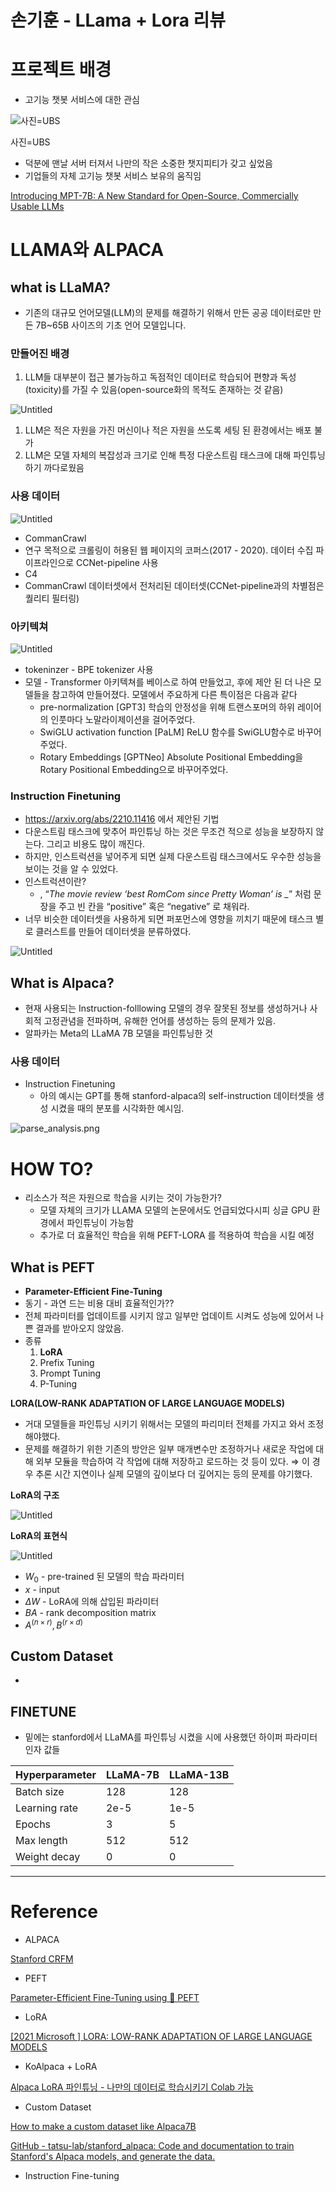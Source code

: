 # 손기훈 - LLama + Lora 리뷰

# 프로젝트 배경

- 고기능 챗봇 서비스에 대한 관심

![사진=UBS](https://s3-us-west-2.amazonaws.com/secure.notion-static.com/563210ef-0df4-4598-8b1f-557ead4dbcab/Untitled.png)

사진=UBS

- 덕분에 맨날 서버 터져서 나만의 작은 소중한 챗지피티가 갖고 싶었음
- 기업들의 자체 고기능 챗봇 서비스 보유의 움직임

[Introducing MPT-7B: A New Standard for Open-Source, Commercially Usable LLMs](https://www.mosaicml.com/blog/mpt-7b)

# LLAMA와 ALPACA

## what is LLaMA?

- 기존의 대규모 언어모델(LLM)의 문제를 해결하기 위해서 만든 공공 데이터로만 만든 7B~65B 사이즈의 기초 언어 모델입니다.

### 만들어진 배경

1. LLM들 대부분이 접근 불가능하고 독점적인 데이터로 학습되어 편향과 독성(toxicity)를 가질 수 있음(open-source화의 목적도 존재하는 것 같음)

![Untitled](https://s3-us-west-2.amazonaws.com/secure.notion-static.com/eb7e448c-94f7-4079-a9af-fcb89d9d426d/Untitled.png)

1. LLM은 적은 자원을 가진 머신이나 적은 자원을 쓰도록 세팅 된 환경에서는 배포 불가
2. LLM은 모델 자체의 복잡성과 크기로 인해 특정 다운스트림 태스크에 대해 파인튜닝하기 까다로웠음

### 사용 데이터

![Untitled](https://s3-us-west-2.amazonaws.com/secure.notion-static.com/c3508e5a-466e-4048-9950-7a850936a719/Untitled.png)

- CommanCrawl 
- 연구 목적으로 크롤링이 허용된 웹 페이지의 코퍼스(2017 - 2020). 데이터 수집 파이프라인으로 CCNet-pipeline 사용
- C4
- CommanCrawl 데이터셋에서 전처리된 데이터셋(CCNet-pipeline과의 차별점은 퀄리티 필터링)

### 아키텍쳐

![Untitled](https://s3-us-west-2.amazonaws.com/secure.notion-static.com/a430860b-6f64-4dc8-96fd-90ea6db2c6c8/Untitled.png)

- tokeninzer  - BPE tokenizer 사용
- 모델 - Transformer 아키텍쳐를 베이스로 하여 만들었고, 후에 제안 된 더 나은 모델들을 참고하여 만들어졌다. 모델에서 주요하게 다른 특이점은 다음과 같다
    - pre-normalization [GPT3] 
    학습의 안정성을 위해 트랜스포머의 하위 레이어의 인풋마다 노말라이제이션을 걸어주었다.
    - SwiGLU activation function [PaLM]
    ReLU 함수를 SwiGLU함수로 바꾸어주었다.
    - Rotary Embeddings [GPTNeo] 
    Absolute Positional Embedding을 Rotary Positional Embedding으로 바꾸어주었다.

### Instruction Finetuning

- https://arxiv.org/abs/2210.11416 에서 제안된 기법
- 다운스트림 태스크에 맞추어 파인튜닝 하는 것은 무조건 적으로 성능을 보장하지 않는다. 그리고 비용도 많이 깨진다.
- 하지만, 인스트럭션을 넣어주게 되면 실제 다운스트림 태스크에서도 우수한 성능을 보이는 것을 알 수 있었다.
- 인스트럭션이란?
    - , “*The movie review ‘best RomCom since Pretty Woman’ is _*” 처럼 문장을 주고 빈 칸을 “positive” 혹은 “negative” 로 채워라.
- 너무 비슷한 데이터셋을 사용하게 되면 퍼포먼스에 영향을 끼치기 때문에 태스크 별로 클러스트를 만들어 데이터셋을 분류하였다.

![Untitled](https://s3-us-west-2.amazonaws.com/secure.notion-static.com/436ea043-7b60-419c-83a1-e0e3945bcb57/Untitled.png)

## What is Alpaca?

- 현재 사용되는 Instruction-folllowing 모델의 경우 잘못된 정보를 생성하거나  사회적 고정관념을 전파하며, 유해한 언어를 생성하는 등의 문제가 있음.
- 알파카는 Meta의 LLaMA 7B 모델을 파인튜닝한 것

### 사용 데이터

- Instruction Finetuning
    - 아의 예시는 GPT를 통해 stanford-alpaca의 self-instruction 데이터셋을 생성 시켰을 때의 분포를 시각화한 예시임.

![parse_analysis.png](https://s3-us-west-2.amazonaws.com/secure.notion-static.com/150acc64-bae1-43db-b081-9f016915627d/parse_analysis.png)

# HOW TO?

- 리소스가 적은 자원으로 학습을 시키는 것이 가능한가?
    - 모델 자체의 크기가 LLAMA 모델의 논문에서도 언급되었다시피 싱글 GPU 환경에서 파인튜닝이 가능함
    - 추가로 더 효율적인 학습을 위해 PEFT-LORA 를 적용하여 학습을 시킬 예정

## What is PEFT

- ****Parameter-Efficient Fine-Tuning****
- 동기 - 과연 드는 비용 대비 효율적인가??
- 전체 파라미터를 업데이트를 시키지 않고 일부만 업데이트 시켜도 성능에 있어서 나쁜 결과를 받아오지 않았음.
- 종류
    1. **LoRA**
    2. Prefix Tuning
    3. Prompt Tuning
    4. P-Tuning

**LORA(LOW-RANK ADAPTATION OF LARGE LANGUAGE MODELS)**

- 거대 모델들을 파인튜닝 시키기 위해서는 모델의 파리미터 전체를 가지고 와서 조정해야했다.
- 문제를 해결하기 위한 기존의 방안은 일부 매개변수만 조정하거나 새로운 작업에 대해 외부 모듈을 학습하여 각 작업에 대해 저장하고 로드하는 것 등이 있다.
⇒ 이 경우 추론 시간 지연이나 실제 모델의 깊이보다 더 깊어지는 등의 문제를 야기했다.

**LoRA의 구조**

![Untitled](https://s3-us-west-2.amazonaws.com/secure.notion-static.com/9936ab8e-165c-4cde-8c48-6625fd4e065b/Untitled.png)

**LoRA의 표현식**

![Untitled](https://s3-us-west-2.amazonaws.com/secure.notion-static.com/68f79193-f20d-49e6-8ac0-2d086fdac25f/Untitled.png)

- $W_0$ - pre-trained 된 모델의 학습 파라미터
- $x$ - input
- $\Delta W$ - LoRA에 의해 삽입된 파라미터
- $BA$ - rank decomposition matrix
- $A^{(n \times r)}, B^{(r \times d)}$

## Custom Dataset

- 

## FINETUNE

- 밑에는 stanford에서 LLaMA를 파인튜닝 시켰을 시에 사용했던 하이퍼 파라미터 인자 값들

| Hyperparameter | LLaMA-7B | LLaMA-13B |
| --- | --- | --- |
| Batch size | 128 | 128 |
| Learning rate | 2e-5 | 1e-5 |
| Epochs | 3 | 5 |
| Max length | 512 | 512 |
| Weight decay | 0 | 0 |

---

# Reference

- ALPACA

[Stanford CRFM](https://crfm.stanford.edu/2023/03/13/alpaca.html)

- PEFT

[Parameter-Efficient Fine-Tuning using 🤗 PEFT](https://huggingface.co/blog/peft?fbclid=IwAR2hc-x_oaQ5e4vitAJMoC-BaGxyKyPJ-oKgU2pugQsCpNF3mq7mT3UUydE)

- LoRA

[[2021 Microsoft ] LORA: LOW-RANK ADAPTATION OF LARGE LANGUAGE MODELS](https://youtu.be/BJqwmDpa0wM)

- KoAlpaca + LoRA

[Alpaca LoRA 파인튜닝 - 나만의 데이터로 학습시키기 Colab 가능](https://youtu.be/aUXwVp4eUH4)

- Custom Dataset

[How to make a custom dataset like Alpaca7B](https://youtu.be/ivXcInXR5jo)

[GitHub - tatsu-lab/stanford_alpaca: Code and documentation to train Stanford's Alpaca models, and generate the data.](https://github.com/tatsu-lab/stanford_alpaca#data-generation-process)

- Instruction Fine-tuning
